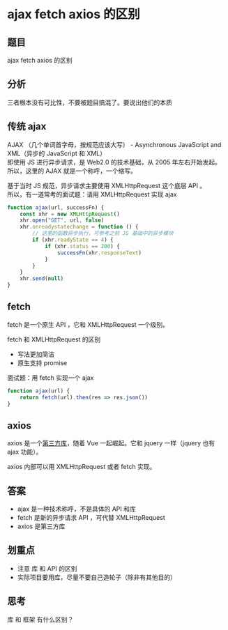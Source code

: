 # ajax fetch axios 的区别

## 题目

ajax fetch axios 的区别

## 分析

三者根本没有可比性，不要被题目搞混了。要说出他们的本质

## 传统 ajax

AJAX （几个单词首字母，按规范应该大写） - Asynchronous JavaScript and XML（异步的 JavaScript 和 XML）<br>
即使用 JS 进行异步请求，是 Web2.0 的技术基础，从 2005 年左右开始发起。<br>
所以，这里的 AJAX 就是一个称呼，一个缩写。

基于当时 JS 规范，异步请求主要使用 XMLHttpRequest 这个底层 API 。<br>
所以，有一道常考的面试题：请用 XMLHttpRequest 实现 ajax

```js
function ajax(url, successFn) {
    const xhr = new XMLHttpRequest()
    xhr.open("GET", url, false)
    xhr.onreadystatechange = function () {
        // 这里的函数异步执行，可参考之前 JS 基础中的异步模块
        if (xhr.readyState == 4) {
            if (xhr.status == 200) {
                successFn(xhr.responseText)
            }
        }
    }
    xhr.send(null)
}
```

## fetch

fetch 是一个原生 API ，它和 XMLHttpRequest 一个级别。

fetch 和 XMLHttpRequest 的区别

- 写法更加简洁
- 原生支持 promise

面试题：用 fetch 实现一个 ajax

```js
function ajax(url) {
    return fetch(url).then(res => res.json())
}
```

## axios

axios 是一个[第三方库](https://www.npmjs.com/package/axios)，随着 Vue 一起崛起。它和 jquery 一样（jquery 也有 ajax 功能）。

axios 内部可以用 XMLHttpRequest 或者 fetch 实现。

## 答案

- ajax 是一种技术称呼，不是具体的 API 和库
- fetch 是新的异步请求 API ，可代替 XMLHttpRequest
- axios 是第三方库

## 划重点

- 注意 库 和 API 的区别
- 实际项目要用库，尽量不要自己造轮子（除非有其他目的）

## 思考

库 和 框架 有什么区别？
